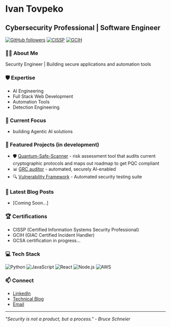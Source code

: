# Ivan Tovpeko
## Cybersecurity Professional | Software Engineer 

[![GitHub followers](https://img.shields.io/github/followers/ivantko?style=social)](https://github.com/ivantko)
[![CISSP](https://img.shields.io/badge/CISSP-Certified-blue)](https://www.isc2.org/Certifications/CISSP)
[![GCIH](https://img.shields.io/badge/GCIH-Certified-green)](https://www.giac.org/certification/certified-incident-handler-gcih)

### 👨‍💻 About Me
Security Engineer | Building secure applications and automation tools

### 🛡️ Expertise
- AI Engineering
- Full Stack Web Development
- Automation Tools
- Detection Engineering

### 🔭 Current Focus
- building Agentic AI solutions

### 🌟 Featured Projects (in development)
- 🛡️ [Quantum-Safe-Scanner](https://github.com/ivantko/quantum-safe-scanner/tree/main) - risk assessment tool that audits current cryptographic protocols and maps out roadmap to get PQC compliant
- 📊 [GRC auditor](link) - automated, securely AI-enabled 
- 🔍 [Vulnerability Framework](link) - Automated security testing suite

### 📝 Latest Blog Posts
<!-- BLOG-POST-LIST:START -->
- [Coming Soon...]
<!-- BLOG-POST-LIST:END -->

### 🏆 Certifications
- CISSP (Certified Information Systems Security Professional)
- GCIH (GIAC Certified Incident Handler)
- GCSA certification in progress...

### 💻 Tech Stack
![Python](https://img.shields.io/badge/-Python-3776AB?style=flat&logo=Python&logoColor=white)
![JavaScript](https://img.shields.io/badge/-JavaScript-F7DF1E?style=flat&logo=JavaScript&logoColor=black)
![React](https://img.shields.io/badge/-React-61DAFB?style=flat&logo=React&logoColor=black)
![Node.js](https://img.shields.io/badge/-Node.js-339933?style=flat&logo=Node.js&logoColor=white)
![AWS](https://img.shields.io/badge/-AWS-232F3E?style=flat&logo=Amazon-AWS&logoColor=white)

### 📫 Connect
- [LinkedIn](https://www.linkedin.com/in/ivan-tko/)
- [Technical Blog](your-blog-url)
- [Email](iv.tko@pm.me)

---
*"Security is not a product, but a process." - Bruce Schneier*
